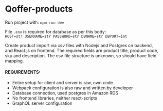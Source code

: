 # Qoffer-products
Run project with: `npm run dev`

File `.env` is required for database as per this body: <br> 
`HOST=str
USERNAME=str
PASSWORD=str
DBNAME=str
DBPORT=int`

Create product import via csv files with Nodejs and Postgres on backend, and React.js on frontend. The required fields are product title, product code, sku and description. The csv file structure is unknown, so should have field mapping.

#### REQUIREMENTS:
* Entire setup for client and server is raw, own code
* Webpack configuration is also raw and written by developer
* Database connection, used postgres in Amazon RDS
* No frontend libraries, neither react-scripts
* GraphQL server configuration
